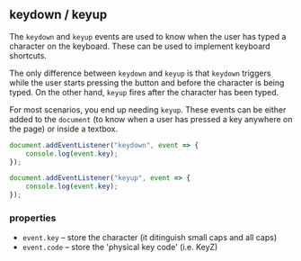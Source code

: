 ## keydown / keyup

The `keydown` and `keyup` events are used to know when the user has typed a character on the keyboard. These can be used to implement keyboard shortcuts.

The only difference between `keydown` and `keyup` is that `keydown` triggers while the user starts pressing the button and before the character is being typed. On the other hand, `keyup` fires after the character has been typed.

For most scenarios, you end up needing `keyup`. These events can be either added to the `document` (to know when a user has pressed a key anywhere on the page) or inside a textbox.

```javascript
document.addEventListener("keydown", event => {
    console.log(event.key);
});

document.addEventListener("keyup", event => {
    console.log(event.key);
});
```

### properties
- `event.key` – store the character (it ditinguish small caps and all caps)
- `event.code` – store the 'physical key code' (i.e. KeyZ)